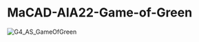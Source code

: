 # MaCAD-AIA22-Game-of-Green
![G4_AS_GameOfGreen](https://user-images.githubusercontent.com/97357950/180578754-cd97b5d6-05b2-4829-b155-9386e5820fbf.jpg)
